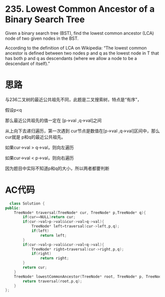 # 235. Lowest Common Ancestor of a Binary Search Tree
Given a binary search tree (BST), find the lowest common ancestor (LCA) node of two given nodes in the BST.

According to the definition of LCA on Wikipedia: “The lowest common ancestor is defined between two nodes p and q as the lowest node in T that has both p and q as descendants (where we allow a node to be a descendant of itself).”

# 思路
与236二叉树的最近公共祖先不同，此题是二叉搜索树，特点是“有序”，

假设p<q

那么最近公共祖先的值一定在 [p->val ,q->val]之间

从上向下去递归遍历，第一次遇到 cur节点是数值在[p->val ,q->val]区间中，那么cur就是 p和q的最近公共祖先。

如果cur->val > q->val，则向左遍历

如果cur->val < p->val，则向右遍历

因为题目中实际不知道p和q的大小，所以两者都要判断

# AC代码
```c++
  class Solution {
public:
    TreeNode* traversal(TreeNode* cur, TreeNode* p,TreeNode* q){
        if(cur==NULL)return cur;
        if(cur->val>p->val&&cur->val>q->val){
            TreeNode* left=traversal(cur->left,p,q);
            if(left)
                return left;
        }
        if(cur->val<p->val&&cur->val<q->val){
            TreeNode* right=traversal(cur->right,p,q);
            if(right)
                return right;
        }
        return cur;
    }
    TreeNode* lowestCommonAncestor(TreeNode* root, TreeNode* p, TreeNode* q) {
        return traversal(root,p,q);
    }
};
```
